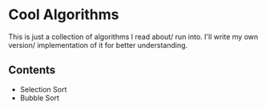 # Cool Algorithms

This is just a collection of algorithms I read about/ run into.
I'll write my own version/ implementation of it for better understanding.


## Contents
- Selection Sort
- Bubble Sort
